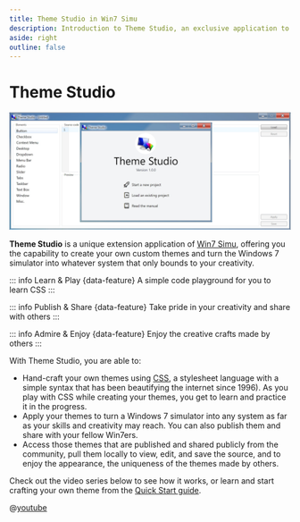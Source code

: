 ```yaml
---
title: Theme Studio in Win7 Simu
description: Introduction to Theme Studio, an exclusive application to Win7 Simu.
aside: right
outline: false
---
```


# Theme Studio

![Theme Studio](./themestudio/img/themestudio.jpg)

__Theme Studio__ is a unique extension application of [Win7 Simu](./about.md), offering you the capability to create your own custom themes and turn the Windows 7 simulator into whatever system that only bounds to your creativity.

<div :class="$style.features">

::: info <iconify-icon icon="fluent:learning-app-24-regular" height="20" />Learn & Play {data-feature}
A simple code playground for you to learn CSS
:::

::: info <iconify-icon icon="fluent:communication-person-24-regular" height="20" />Publish & Share {data-feature}
Take pride in your creativity and share with others
:::

::: info <iconify-icon icon="fluent:emoji-sparkle-24-regular" height="20" />Admire & Enjoy {data-feature}
Enjoy the creative crafts made by others
:::

</div>

With Theme Studio, you are able to:

* Hand-craft your own themes using [CSS](https://developer.mozilla.org/en-US/docs/Web/CSS), a stylesheet language with a simple syntax that has been beautifying the internet since 1996). As you play with CSS while creating your themes, you get to learn and practice it in the progress.
* Apply your themes to turn a Windows 7 simulator into any system as far as your skills and creativity may reach. You can also publish them and share with your fellow Win7ers.
* Access those themes that are published and shared publicly from the community, pull them locally to view, edit, and save the source, and to enjoy the appearance, the uniqueness of the themes made by others.

Check out the video series below to see how it works, or learn and start crafting your own theme from the [Quick Start guide](./themestudio/quick-guide.md).

@[youtube](https://youtube.com/playlist?list=PLztkJSxlj5P6lUgP806gAnAvgnCaSumsC)

<style module>
.features {
    display: flex;
    flex-flow: column;
    column-gap: 1rem;
}

.features [data-feature] {
    flex: 1;
}

.features [data-feature] > p {
    display: flex;
    align-items: center;
    gap: 0.5rem;
}

@media (min-width: 640px) {
    .features {
        flex-flow: row;
    }
}
</style>
